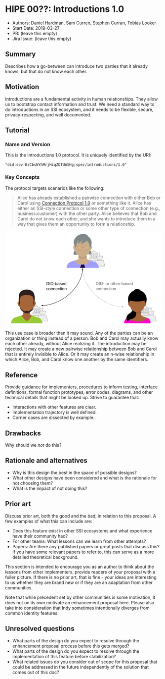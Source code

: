 # HIPE 00??: Introductions 1.0

- Authors: Daniel Hardman, Sam Curren, Stephen Curran, Tobias Looker
- Start Date: 2019-03-27
- PR: (leave this empty)
- Jira Issue: (leave this empty)

## Summary

Describes how a go-between can introduce two parties that
it already knows, but that do not know each other.

## Motivation
[motivation]: #motivation

Introductions are a fundamental activity in human relationships. They allow
us to bootstrap contact information and trust. We need a standard way to
do introductions in an SSI ecosystem, and it needs to be flexible, secure,
privacy-respecting, and well documented.

## Tutorial
[tutorial]: #tutorial

### Name and Version

This is the Introductions 1.0 protocol. It is uniquely identified by the URI:

    "did:sov:BzCbsNYhMrjHiqZDTUASHg;spec/introductions/1.0"

### Key Concepts

The protocol targets scenarios like the following:

>Alice has already established a pairwise connection with either Bob or
Carol using [Connection Protocol 1.0](https://github.com/hyperledger/indy-hipe/blob/master/text/0031-connection-protocol/README.md)
or something like it. Alice has either an SSI-style connection or some
other type of connection (e.g., business:customer) with the other party.
Alice believes that Bob and Carol do not know
each other, and she wants to introduce them in a way that gives them
an opportunity to form a relationship.

![scenario diagram](scenario.png)

This use case is broader than it may sound. Any of the parties can be an
organization or thing instead of a person. Bob and Carol may actually know
each other already, without Alice realizing it. The introduction may be
rejected. It may create a new pairwise relationship between Bob and Carol
that is entirely invisible to Alice. Or it may create an n-wise relationship
in which Alice, Bob, and Carol know one another by the same identifiers.
 

## Reference
[reference]: #reference

Provide guidance for implementers, procedures to inform testing,
interface definitions, formal function prototypes, error codes,
diagrams, and other technical details that might be looked up.
Strive to guarantee that:

- Interactions with other features are clear.
- Implementation trajectory is well defined.
- Corner cases are dissected by example.

## Drawbacks
[drawbacks]: #drawbacks

Why should we *not* do this?

## Rationale and alternatives
[alternatives]: #alternatives

- Why is this design the best in the space of possible designs?
- What other designs have been considered and what is the rationale for not
choosing them?
- What is the impact of not doing this?

## Prior art
[prior-art]: #prior-art

Discuss prior art, both the good and the bad, in relation to this proposal.
A few examples of what this can include are:

- Does this feature exist in other SSI ecosystems and what experience have
their community had?
- For other teams: What lessons can we learn from other attempts?
- Papers: Are there any published papers or great posts that discuss this?
If you have some relevant papers to refer to, this can serve as a more detailed
theoretical background.

This section is intended to encourage you as an author to think about the
lessons from other implementers, provide readers of your proposal with a
fuller picture. If there is no prior art, that is fine - your ideas are
interesting to us whether they are brand new or if they are an adaptation
from other communities.

Note that while precedent set by other communities is some motivation, it
does not on its own motivate an enhancement proposal here. Please also take
into consideration that Indy sometimes intentionally diverges from common
identity features.

## Unresolved questions
[unresolved]: #unresolved-questions

- What parts of the design do you expect to resolve through the
enhancement proposal process before this gets merged?
- What parts of the design do you expect to resolve through the
implementation of this feature before stabilization?
- What related issues do you consider out of scope for this 
proposal that could be addressed in the future independently of the
solution that comes out of this doc?
